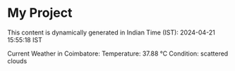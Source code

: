 # My Project

This content is dynamically generated in Indian Time (IST): 2024-04-21 15:55:18 IST


Current Weather in Coimbatore:
Temperature: 37.88 °C
Condition: scattered clouds
